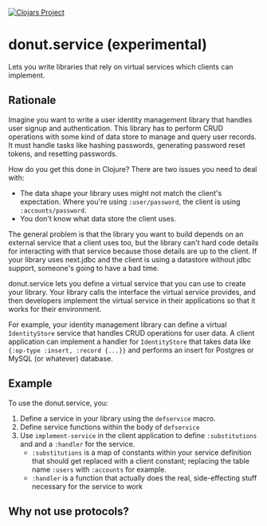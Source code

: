 [![Clojars Project](https://img.shields.io/clojars/v/party.donut/service.svg)](https://clojars.org/party.donut/service)

# donut.service (experimental)

Lets you write libraries that rely on virtual services which clients can
implement.

## Rationale

Imagine you want to write a user identity management library that handles user
signup and authentication. This library has to perform CRUD operations with some
kind of data store to manage and query user records. It must handle tasks like
hashing passwords, generating password reset tokens, and resetting passwords.

How do you get this done in Clojure? There are two issues you need to deal with:

- The data shape your library uses might not match the client's expectation.
  Where you're using `:user/password`, the client is using `:accounts/password`.
- You don't know what data store the client uses.

The general problem is that the library you want to build depends on an external
service that a client uses too, but the library can't hard code details for
interacting with that service because those details are up to the client. If
your library uses next.jdbc and the client is using a datastore without jdbc
support, someone's going to have a bad time.

donut.service lets you define a virtual service that you can use to create your
library. Your library calls the interface the virtual service provides, and then
developers implement the virtual service in their applications so that it works
for their environment.

For example, your identity management library can define a virtual
`IdentityStore` service that handles CRUD operations for user data. A client
application can implement a handler for `IdentityStore` that takes data like
`{:op-type :insert, :record {...}}` and performs an insert for Postgres or MySQL
(or whatever) database.

## Example

To use the donut.service, you:

1. Define a service in your library using the `defservice` macro.
2. Define service functions within the body of `defservice`
3. Use `implement-service` in the client application to define `:substitutions` and
   and a `:handler` for the service. 
   - `:substitutions` is a map of constants within your service definition that
     should get replaced with a client constant; replacing the table name
     `:users` with `:accounts` for example.
   - `:handler` is a function that actually does the real, side-effecting stuff
     necessary for the service to work



## Why not use protocols?
